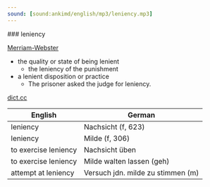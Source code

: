 ```yaml
---
sound: [sound:ankimd/english/mp3/leniency.mp3]
---
```


\### leniency

[Merriam-Webster](https://www.merriam-webster.com/dictionary/leniency)

- the quality or state of being lenient
    - the leniency of the punishment
- a lenient disposition or practice
    - The prisoner asked the judge for leniency.

[dict.cc](https://www.dict.cc/leniency)

| English        | German       |
| -------------- | ------------ |
| leniency | Nachsicht (f, 623) |
| leniency | Milde (f, 306) |
| to exercise leniency | Nachsicht üben |
| to exercise leniency | Milde walten lassen (geh) |
| attempt at leniency | Versuch jdn. milde zu stimmen (m) |
